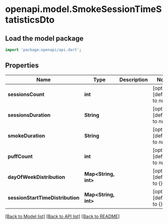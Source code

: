 # openapi.model.SmokeSessionTimeStatisticsDto

## Load the model package
```dart
import 'package:openapi/api.dart';
```

## Properties
Name | Type | Description | Notes
------------ | ------------- | ------------- | -------------
**sessionsCount** | **int** |  | [optional] [default to null]
**sessionsDuration** | **String** |  | [optional] [default to null]
**smokeDuration** | **String** |  | [optional] [default to null]
**puffCount** | **int** |  | [optional] [default to null]
**dayOfWeekDistribution** | **Map&lt;String, int&gt;** |  | [optional] [default to {}]
**sessionStartTimeDistribution** | **Map&lt;String, int&gt;** |  | [optional] [default to {}]

[[Back to Model list]](../README.md#documentation-for-models) [[Back to API list]](../README.md#documentation-for-api-endpoints) [[Back to README]](../README.md)


